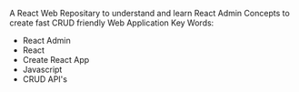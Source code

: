 A React Web Repositary to understand and learn React Admin Concepts to create fast CRUD friendly Web Application
Key Words: 
- React Admin
- React
- Create React App
- Javascript
- CRUD API's